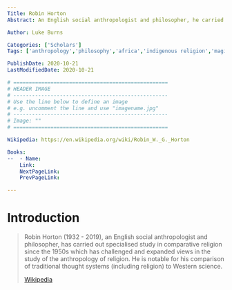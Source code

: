 ```yaml
---
Title: Robin Horton
Abstract: An English social anthropologist and philosopher, he carried out specialised study in comparative religion which challenged and expanded views in the study of the anthropology of religion.

Author: Luke Burns

Categories: ['Scholars']
Tags: ['anthropology','philosophy','africa','indigenous religion','magic','myth','ritual']

PublishDate: 2020-10-21
LastModifiedDate: 2020-10-21

# ==================================================
# HEADER IMAGE
# --------------------------------------------------
# Use the line below to define an image
# e.g. uncomment the line and use "imagename.jpg"
# --------------------------------------------------
# Image: ""
# ==================================================

Wikipedia: https://en.wikipedia.org/wiki/Robin_W._G._Horton

Books:
--  - Name: 
    Link: 
    NextPageLink:
    PrevPageLink:

---
```

# Introduction
>Robin Horton (1932 - 2019), an English social anthropologist and philosopher, has carried out specialised study in comparative religion since the 1950s which has challenged and expanded views in the study of the anthropology of religion. He is notable for his comparison of traditional thought systems (including religion) to Western science.
>
>[Wikipedia](https://en.wikipedia.org/wiki/Robin_W._G._Horton)